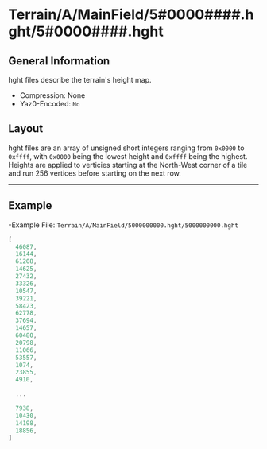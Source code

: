 # Terrain/A/MainField/5#0000####.hght/5#0000####.hght

## General Information

hght files describe the terrain's height map.

- Compression: None
- Yaz0-Encoded: ``No``

## Layout

hght files are an array of unsigned short integers ranging from ``0x0000`` to ``0xffff``, with ``0x0000`` being the lowest height and ``0xffff`` being the highest. Heights are applied to verticies starting at the North-West corner of a tile and run 256 vertices before starting on the next row.

---

## Example

-Example File: ``Terrain/A/MainField/5000000000.hght/5000000000.hght``

```js
[
  46087,
  16144,
  61208,
  14625,
  27432,
  33326,
  10547,
  39221,
  58423,
  62778,
  37694,
  14657,
  60480,
  20798,
  11066,
  53557,
  1074,
  23855,
  4910,

  ...

  7938,
  10430,
  14198,
  18856,
]
```
